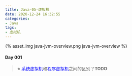 ```yaml
---
title: Java-05-虚拟机
date: 2020-12-24 16:32:55
categories:
- Java
tags:
- 虚拟机
---
```


{% asset_img java-jvm-overview.png java-jvm-overview %}

#### Day 001

> ※ <span style="color:blue">系统虚拟机</span>和<span style="color:blue">程序虚拟机</span>之间的区别？**TODO**